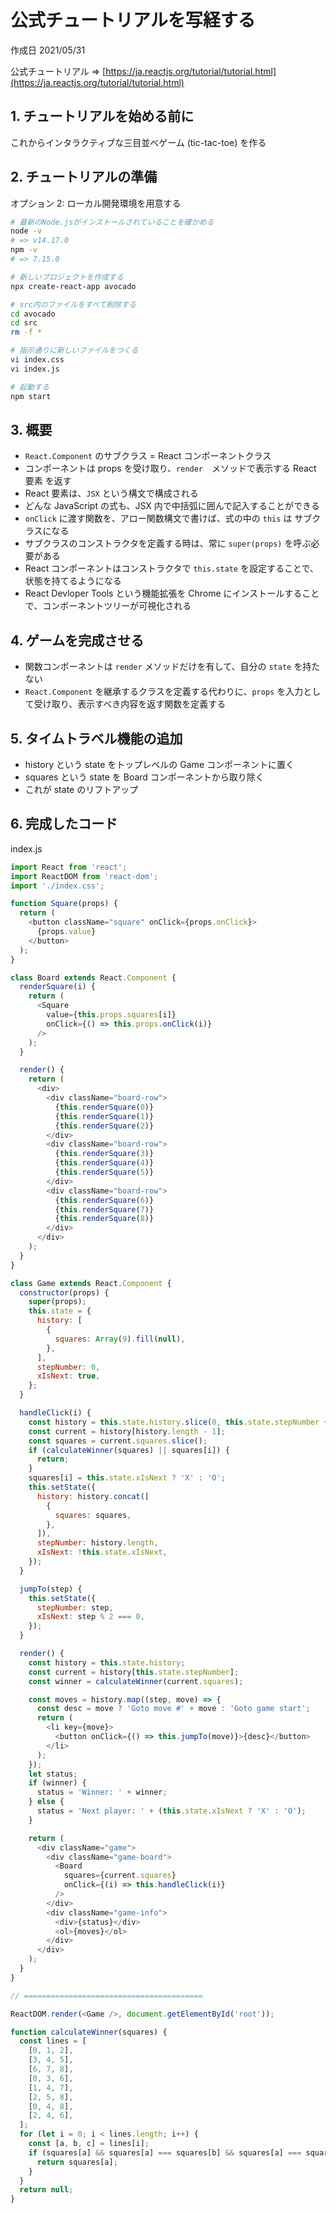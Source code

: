 # 公式チュートリアルを写経する

作成日 2021/05/31

公式チュートリアル => [https://ja.reactjs.org/tutorial/tutorial.html](https://ja.reactjs.org/tutorial/tutorial.html)

## 1. チュートリアルを始める前に

これからインタラクティブな三目並べゲーム (tic-tac-toe) を作る

## 2. チュートリアルの準備

オプション 2: ローカル開発環境を用意する

```bash
# 最新のNode.jsがインストールされていることを確かめる
node -v
# => v14.17.0
npm -v
# => 7.15.0

# 新しいプロジェクトを作成する
npx create-react-app avocado

# src内のファイルをすべて削除する
cd avocado
cd src
rm -f *

# 指示通りに新しいファイルをつくる
vi index.css
vi index.js

# 起動する
npm start
```

## 3. 概要

- `React.Component` のサブクラス = React コンポーネントクラス
- コンポーネントは props を受け取り、`render`　メソッドで表示する React 要素 を返す
- React 要素は、`JSX` という構文で構成される
- どんな JavaScript の式も、JSX 内で中括弧に囲んで記入することができる
- `onClick` に渡す関数を、アロー関数構文で書けば、式の中の `this` は サブクラスになる
- サブクラスのコンストラクタを定義する時は、常に `super(props)` を呼ぶ必要がある
- React コンポーネントはコンストラクタで `this.state` を設定することで、状態を持てるようになる
- React Devloper Tools という機能拡張を Chrome にインストールすることで、コンポーネントツリーが可視化される

## 4. ゲームを完成させる

- 関数コンポーネントは `render` メソッドだけを有して、自分の `state` を持たない
- `React.Component` を継承するクラスを定義する代わりに、`props` を入力として受け取り、表示すべき内容を返す関数を定義する

## 5. タイムトラベル機能の追加

- history という state をトップレベルの Game コンポーネントに置く
- squares という state を Board コンポーネントから取り除く
- これが state のリフトアップ

## 6. 完成したコード

index.js

```javascript
import React from 'react';
import ReactDOM from 'react-dom';
import './index.css';

function Square(props) {
  return (
    <button className="square" onClick={props.onClick}>
      {props.value}
    </button>
  );
}

class Board extends React.Component {
  renderSquare(i) {
    return (
      <Square
        value={this.props.squares[i]}
        onClick={() => this.props.onClick(i)}
      />
    );
  }

  render() {
    return (
      <div>
        <div className="board-row">
          {this.renderSquare(0)}
          {this.renderSquare(1)}
          {this.renderSquare(2)}
        </div>
        <div className="board-row">
          {this.renderSquare(3)}
          {this.renderSquare(4)}
          {this.renderSquare(5)}
        </div>
        <div className="board-row">
          {this.renderSquare(6)}
          {this.renderSquare(7)}
          {this.renderSquare(8)}
        </div>
      </div>
    );
  }
}

class Game extends React.Component {
  constructor(props) {
    super(props);
    this.state = {
      history: [
        {
          squares: Array(9).fill(null),
        },
      ],
      stepNumber: 0,
      xIsNext: true,
    };
  }

  handleClick(i) {
    const history = this.state.history.slice(0, this.state.stepNumber + 1);
    const current = history[history.length - 1];
    const squares = current.squares.slice();
    if (calculateWinner(squares) || squares[i]) {
      return;
    }
    squares[i] = this.state.xIsNext ? 'X' : 'O';
    this.setState({
      history: history.concat([
        {
          squares: squares,
        },
      ]),
      stepNumber: history.length,
      xIsNext: !this.state.xIsNext,
    });
  }

  jumpTo(step) {
    this.setState({
      stepNumber: step,
      xIsNext: step % 2 === 0,
    });
  }

  render() {
    const history = this.state.history;
    const current = history[this.state.stepNumber];
    const winner = calculateWinner(current.squares);

    const moves = history.map((step, move) => {
      const desc = move ? 'Goto move #' + move : 'Goto game start';
      return (
        <li key={move}>
          <button onClick={() => this.jumpTo(move)}>{desc}</button>
        </li>
      );
    });
    let status;
    if (winner) {
      status = 'Winner: ' + winner;
    } else {
      status = 'Next player: ' + (this.state.xIsNext ? 'X' : 'O');
    }

    return (
      <div className="game">
        <div className="game-board">
          <Board
            squares={current.squares}
            onClick={(i) => this.handleClick(i)}
          />
        </div>
        <div className="game-info">
          <div>{status}</div>
          <ol>{moves}</ol>
        </div>
      </div>
    );
  }
}

// ========================================

ReactDOM.render(<Game />, document.getElementById('root'));

function calculateWinner(squares) {
  const lines = [
    [0, 1, 2],
    [3, 4, 5],
    [6, 7, 8],
    [0, 3, 6],
    [1, 4, 7],
    [2, 5, 8],
    [0, 4, 8],
    [2, 4, 6],
  ];
  for (let i = 0; i < lines.length; i++) {
    const [a, b, c] = lines[i];
    if (squares[a] && squares[a] === squares[b] && squares[a] === squares[c]) {
      return squares[a];
    }
  }
  return null;
}
```
